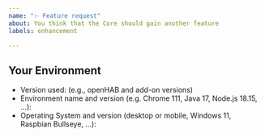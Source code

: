 ```yaml
---
name: "✨ Feature request"
about: You think that the Core should gain another feature
labels: enhancement

---
```


<!-- Provide a general summary of the feature request in the *Title* above -->

<!-- Important: Please contact the openHAB community forum for questions or -->
<!-- for configuration and usage guidance: https://community.openhab.org -->

## Your Environment
<!-- Include as many relevant details about the environment when applicable -->
* Version used: (e.g., openHAB and add-on versions)
* Environment name and version (e.g. Chrome 111, Java 17, Node.js 18.15, ...):
* Operating System and version (desktop or mobile, Windows 11, Raspbian Bullseye, ...):

